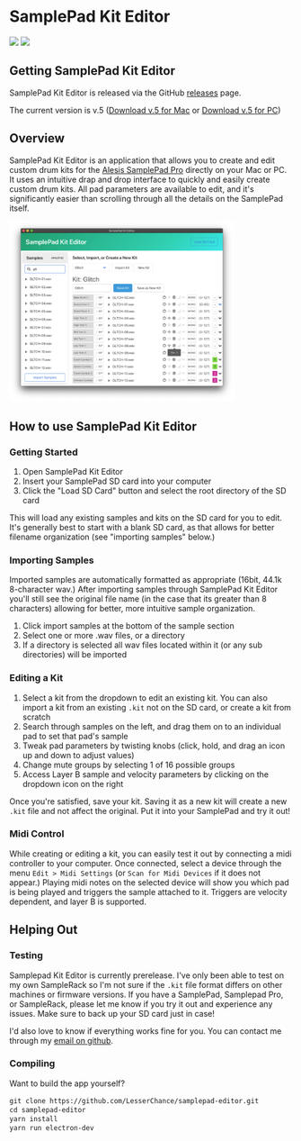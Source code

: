 # SamplePad Kit Editor
![](https://img.shields.io/github/v/release/lesserchance/samplepad-editor?include_prereleases)
![](https://img.shields.io/github/downloads/lesserchance/samplepad-editor/total)

## Getting SamplePad Kit Editor
SamplePad Kit Editor is released via the GitHub [releases](https://github.com/LesserChance/samplepad-editor/releases) page.

The current version is v.5
([Download v.5 for Mac](https://github.com/LesserChance/samplepad-editor/releases/download/v0.5/SamplePad.Kit.Editor-0.5.0-mac.zip) or [Download v.5 for PC](https://github.com/LesserChance/samplepad-editor/releases/download/v0.5/SamplePad.Kit.Editor.Setup.0.5.0.exe))

## Overview
SamplePad Kit Editor is an application that allows you to create and edit custom drum kits for the [Alesis SamplePad Pro](https://www.alesis.com/products/view2/samplepad-pro) directly on your Mac or PC. It uses an intuitive drap and drop interface to quickly and easily create custom drum kits. All pad parameters are available to edit, and it's significantly easier than scrolling through all the details on the SamplePad itself.

<img src="https://raw.githubusercontent.com/LesserChance/samplepad-editor/master/docs/SamplePad%20Kit%20Editor%20v2.png" alt="v.1 screenshot" width="400">

## How to use SamplePad Kit Editor
### Getting Started
1. Open SamplePad Kit Editor
1. Insert your SamplePad SD card into your computer
1. Click the "Load SD Card" button and select the root directory of the SD card

This will load any existing samples and kits on the SD card for you to edit. It's generally best to start with a blank SD card, as that allows for better filename organization (see "importing samples" below.)

### Importing Samples
Imported samples are automatically formatted as appropriate (16bit, 44.1k 8-character wav.) After importing samples through SamplePad Kit Editor you'll still see the original file name (in the case that its greater than 8 characters) allowing for better, more intuitive sample organization.
1. Click import samples at the bottom of the sample section
1. Select one or more .wav files, or a directory
1. If a directory is selected all wav files located within it (or any sub directories) will be imported

### Editing a Kit
1. Select a kit from the dropdown to edit an existing kit. You can also import a kit from an existing `.kit` not on the SD card, or create a kit from scratch
1. Search through samples on the left, and drag them on to an individual pad to set that pad's sample
1. Tweak pad parameters by twisting knobs (click, hold, and drag an icon up and down to adjust values)
1. Change mute groups by selecting 1 of 16 possible groups
1. Access Layer B sample and velocity parameters by clicking on the dropdown icon on the right

Once you're satisfied, save your kit. Saving it as a new kit will create a new `.kit` file and not affect the original. Put it into your SamplePad and try it out!

### Midi Control
While creating or editing a kit, you can easily test it out by connecting a midi controller to your computer. Once connected, select a device through the menu `Edit > Midi Settings` (or `Scan for Midi Devices` if it does not appear.) Playing midi notes on the selected device will show you which pad is being played and triggers the sample attached to it. Triggers are velocity dependent, and layer B is supported.

## Helping Out
### Testing
Samplepad Kit Editor is currently prerelease. I've only been able to test on my own SampleRack so I'm not sure if the `.kit` file format differs on other machines or firmware versions. If you have a SamplePad, Samplepad Pro, or SampleRack, please let me know if you try it out and experience any issues. Make sure to back up your SD card just in case!

I'd also love to know if everything works fine for you. You can contact me through my [email on github](https://github.com/LesserChance). 

### Compiling
Want to build the app yourself?

```
git clone https://github.com/LesserChance/samplepad-editor.git
cd samplepad-editor
yarn install
yarn run electron-dev
```
